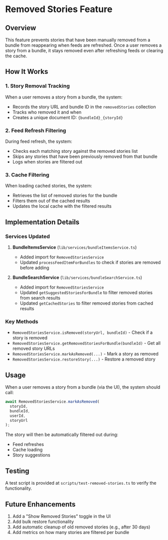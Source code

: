 # Removed Stories Feature

## Overview

This feature prevents stories that have been manually removed from a bundle from reappearing when feeds are refreshed. Once a user removes a story from a bundle, it stays removed even after refreshing feeds or clearing the cache.

## How It Works

### 1. Story Removal Tracking
When a user removes a story from a bundle, the system:
- Records the story URL and bundle ID in the `removedStories` collection
- Tracks who removed it and when
- Creates a unique document ID: `{bundleId}_{storyId}`

### 2. Feed Refresh Filtering
During feed refresh, the system:
- Checks each matching story against the removed stories list
- Skips any stories that have been previously removed from that bundle
- Logs when stories are filtered out

### 3. Cache Filtering
When loading cached stories, the system:
- Retrieves the list of removed stories for the bundle
- Filters them out of the cached results
- Updates the local cache with the filtered results

## Implementation Details

### Services Updated

1. **BundleItemsService** (`lib/services/bundleItemsService.ts`)
   - Added import for `RemovedStoriesService`
   - Updated `processFeedItemForBundles` to check if stories are removed before adding

2. **BundleSearchService** (`lib/services/bundleSearchService.ts`)
   - Added import for `RemovedStoriesService`
   - Updated `getSuggestedStoriesForBundle` to filter removed stories from search results
   - Updated `getCachedStories` to filter removed stories from cached results

### Key Methods

- `RemovedStoriesService.isRemoved(storyUrl, bundleId)` - Check if a story is removed
- `RemovedStoriesService.getRemovedStoriesForBundle(bundleId)` - Get all removed story URLs
- `RemovedStoriesService.markAsRemoved(...)` - Mark a story as removed
- `RemovedStoriesService.restoreStory(...)` - Restore a removed story

## Usage

When a user removes a story from a bundle (via the UI), the system should call:

```typescript
await RemovedStoriesService.markAsRemoved(
  storyId,
  bundleId,
  userId,
  storyUrl
);
```

The story will then be automatically filtered out during:
- Feed refreshes
- Cache loading
- Story suggestions

## Testing

A test script is provided at `scripts/test-removed-stories.ts` to verify the functionality.

## Future Enhancements

1. Add a "Show Removed Stories" toggle in the UI
2. Add bulk restore functionality
3. Add automatic cleanup of old removed stories (e.g., after 30 days)
4. Add metrics on how many stories are filtered per bundle